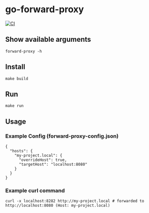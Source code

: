 # go-forward-proxy

[![CI](https://github.com/zerosuxx/go-forward-proxy/workflows/CI/badge.svg)](https://github.com/zerosuxx/go-forward-proxy/actions?query=workflow%3ACI)

## Show available arguments
```
forward-proxy -h
```

## Install
```
make build
```

## Run
```
make run
```

## Usage

### Example Config (forward-proxy-config.json)
```
{
  "hosts": {
    "my-project.local": {
      "overrideHost": true,
      "targetHost": "localhost:8080"
    }
  }
}
```

### Example curl command
```
curl -x localhost:8282 http://my-project.local # forwarded to http://localhost:8080 (Host: my-project.local)
```

